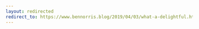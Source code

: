 ```yaml
---
layout: redirected
redirect_to: https://www.bennorris.blog/2019/04/03/what-a-delightful.html
---
```

